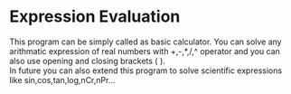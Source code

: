 # Expression Evaluation
This program can be simply called as basic calculator. You can solve any arithmatic expression of real numbers with +,-,*,/,^ operator and you can also use opening and closing brackets ( ).  
In future you can also extend this program to solve scientific expressions like sin,cos,tan,log,nCr,nPr...
